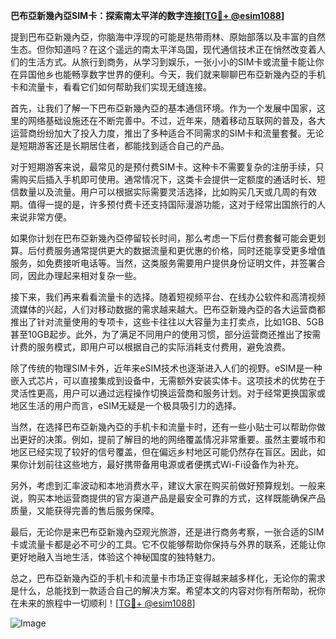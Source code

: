 **巴布亞新幾內亞SIM卡：探索南太平洋的数字连接[[TG💪+ @esim1088](https://t.me/s/esim1088)]**

提到巴布亞新幾內亞，你脑海中浮现的可能是热带雨林、原始部落以及丰富的自然生态。但你知道吗？在这个遥远的南太平洋岛国，现代通信技术正在悄然改变着人们的生活方式。从旅行到商务，从学习到娱乐，一张小小的SIM卡或流量卡能让你在异国他乡也能畅享数字世界的便利。今天，我们就来聊聊巴布亞新幾內亞的手机卡和流量卡，看看它们如何帮助我们实现无缝连接。

首先，让我们了解一下巴布亞新幾內亞的基本通信环境。作为一个发展中国家，这里的网络基础设施还在不断完善中。不过，近年来，随着移动互联网的普及，各大运营商纷纷加大了投入力度，推出了多种适合不同需求的SIM卡和流量套餐。无论是短期游客还是长期居住者，都能找到适合自己的产品。

对于短期游客来说，最常见的是预付费SIM卡。这种卡不需要复杂的注册手续，只需购买后插入手机即可使用。通常情况下，这类卡会提供一定额度的通话时长、短信数量以及流量。用户可以根据实际需要灵活选择，比如购买几天或几周的有效期。值得一提的是，许多预付费卡还支持国际漫游功能，这对于经常出国旅行的人来说非常方便。

如果你计划在巴布亞新幾內亞停留较长时间，那么考虑一下后付费套餐可能会更划算。后付费服务通常提供更大的数据流量和更优惠的价格，同时还能享受更多增值服务，如免费接听电话等。当然，这类服务需要用户提供身份证明文件，并签署合同，因此办理起来相对复杂一些。

接下来，我们再来看看流量卡的选择。随着短视频平台、在线办公软件和高清视频流媒体的兴起，人们对移动数据的需求越来越大。巴布亞新幾內亞的各大运营商都推出了针对流量使用的专项卡，这些卡往往以大容量为主打卖点，比如1GB、5GB甚至10GB起步。此外，为了满足不同用户的使用习惯，部分运营商还推出了按需计费的服务模式，即用户可以根据自己的实际消耗支付费用，避免浪费。

除了传统的物理SIM卡外，近年来eSIM技术也逐渐进入人们的视野。eSIM是一种嵌入式芯片，可以直接集成到设备中，无需额外安装实体卡。这项技术的优势在于灵活性更高，用户可以通过远程操作切换运营商和服务计划。对于经常更换国家或地区生活的用户而言，eSIM无疑是一个极具吸引力的选择。

当然，在选择巴布亞新幾內亞的手机卡和流量卡时，还有一些小贴士可以帮助你做出更好的决策。例如，提前了解目的地的网络覆盖情况非常重要。虽然主要城市和地区已经实现了较好的信号覆盖，但在偏远乡村地区可能仍然存在盲区。因此，如果你计划前往这些地方，最好携带备用电源或者便携式Wi-Fi设备作为补充。

另外，考虑到汇率波动和本地消费水平，建议大家在购买前做好预算规划。一般来说，购买本地运营商提供的官方渠道产品是最安全可靠的方式，这样既能确保产品质量，又能获得完善的售后服务保障。

最后，无论你是来巴布亞新幾內亞观光旅游，还是进行商务考察，一张合适的SIM卡或流量卡都是必不可少的工具。它不仅能够帮助你保持与外界的联系，还能让你更好地融入当地生活，体验这个神秘国度的独特魅力。

总之，巴布亞新幾內亞的手机卡和流量卡市场正变得越来越多样化，无论你的需求是什么，总能找到一款适合自己的解决方案。希望本文的内容对你有所帮助，祝你在未来的旅程中一切顺利！[[TG💪+ @esim1088](https://t.me/s/esim1088)]

![Image](https://i.postimg.cc/4NQfJmqS/Snipaste-2025-05-13-00-14-12.png)